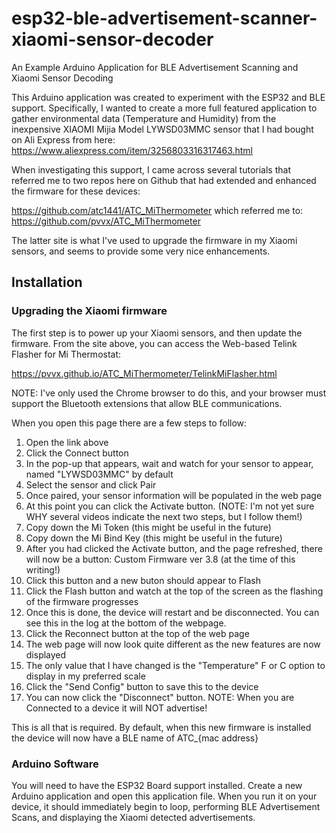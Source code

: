 # esp32-ble-advertisement-scanner-xiaomi-sensor-decoder
An Example Arduino Application for BLE Advertisement Scanning and Xiaomi Sensor Decoding

This Arduino application was created to experiment with the ESP32 and BLE support.  Specifically,
I wanted to create a more full featured application to gather environmental data (Temperature
and Humidity) from the inexpensive XIAOMI Mijia Model LYWSD03MMC sensor that I had bought on
Ali Express from here: https://www.aliexpress.com/item/3256803316317463.html

When investigating this support, I came across several tutorials that referred me to two
repos here on Github that had extended and enhanced the firmware for these devices:

https://github.com/atc1441/ATC_MiThermometer which referred me to:
https://github.com/pvvx/ATC_MiThermometer

The latter site is what I've used to upgrade the firmware in my Xiaomi sensors, and seems
to provide some very nice enhancements.

## Installation
### Upgrading the Xiaomi firmware
The first step is to power up your Xiaomi sensors, and then update the firmware.  From
the site above, you can access the Web-based Telink Flasher for Mi Thermostat:

https://pvvx.github.io/ATC_MiThermometer/TelinkMiFlasher.html

NOTE: I've only used the Chrome browser to do this, and your browser must support the
      Bluetooth extensions that allow BLE communications.

When you open this page there are a few steps to follow:
1. Open the link above
2. Click the Connect button
3. In the pop-up that appears, wait and watch for your sensor to appear, named "LYWSD03MMC" by default
4. Select the sensor and click Pair
5. Once paired, your sensor information will be populated in the web page
6. At this point you can click the Activate button. (NOTE: I'm not yet sure WHY several videos indicate the next two steps, but I follow them!)
7. Copy down the Mi Token (this might be useful in the future)
8. Copy down the Mi Bind Key (this might be useful in the future)
9. After you had clicked the Activate button, and the page refreshed, there will now be a button: Custom Firmware ver 3.8 (at the time of this writing!)
10. Click this button and a new buton should appear to Flash
11. Click the Flash button and watch at the top of the screen as the flashing of the firmware progresses
12. Once this is done, the device will restart and be disconnected.  You can see this in the log at the bottom of the webpage.
13. Click the Reconnect button at the top of the web page
14. The web page will now look quite different as the new features are now displayed
15. The only value that I have changed is the "Temperature" F or C option to display in my preferred scale
16. Click the "Send Config" button to save this to the device
17. You can now click the "Disconnect" button.  NOTE: When you are Connected to a device it will NOT advertise!

This is all that is required.  By default, when this new firmware is installed the device will now have a BLE name of ATC_{mac address}

### Arduino Software
You will need to have the ESP32 Board support installed.  Create a new Arduino application and open this application file.
When you run it on your device, it should immediately begin to loop, performing BLE Advertisement Scans, and displaying the 
Xiaomi detected advertisements.
